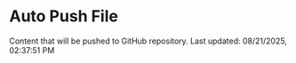 # Auto Push File

Content that will be pushed to GitHub repository.
Last updated: 08/21/2025, 02:37:51 PM